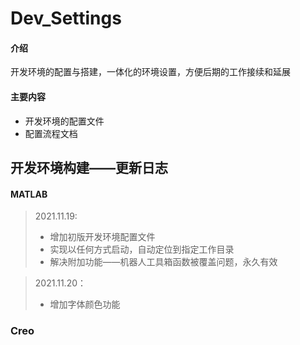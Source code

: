 # Dev_Settings

#### 介绍
开发环境的配置与搭建，一体化的环境设置，方便后期的工作接续和延展


#### 主要内容
+ 开发环境的配置文件
+ 配置流程文档


## 开发环境构建——更新日志

#### MATLAB

> 2021.11.19:
>
> + 增加初版开发环境配置文件
> + 实现以任何方式启动，自动定位到指定工作目录
> + 解决附加功能——机器人工具箱函数被覆盖问题，永久有效

> 2021.11.20：
>
> + 增加字体颜色功能





### Creo

